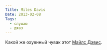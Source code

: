 ```yaml
---
Title: Miles Davis
Date: 2013-02-08
Tags: 
  - слушаю
  - джаз
---
```


<div class="text">Какой же охуенный чувак этот <a href="https://itunes.apple.com/ru/album/kind-of-blue/id269943528">Майлс Дэвис</a>.</div>
